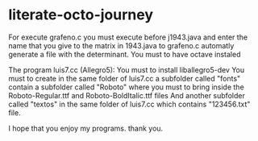 # literate-octo-journey

For execute grafeno.c you must execute before j1943.java and enter the name that you give to the matrix in 1943.java to grafeno.c automatly generate a file with the determinant.
You must to have octave instaled

The program luis7.cc (Allegro5):
You must to install liballegro5-dev
You must to create in the same folder of luis7.cc a subfolder called "fonts" contain a subfolder called "Roboto" where you must to bring inside the Roboto-Regular.ttf and Roboto-BoldItalic.ttf files
And another subfolder called "textos" in the same folder of luis7.cc which contains "123456.txt" file.

I hope that you enjoy my programs.
thank you.
